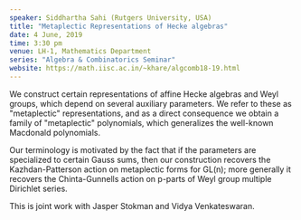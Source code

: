 ```yaml
---
speaker: Siddhartha Sahi (Rutgers University, USA)
title: "Metaplectic Representations of Hecke algebras"
date: 4 June, 2019
time: 3:30 pm
venue: LH-1, Mathematics Department
series: "Algebra & Combinatorics Seminar"
website: https://math.iisc.ac.in/~khare/algcomb18-19.html
---
```


We construct certain representations of affine Hecke
algebras and Weyl groups, which depend on several
auxiliary parameters.  We refer to these as "metaplectic"
representations, and as a direct consequence we obtain a
family of "metaplectic" polynomials, which generalizes
the well-known Macdonald polynomials.

Our terminology is motivated by the fact that if the
parameters are specialized to certain Gauss sums, then
our construction recovers the Kazhdan-Patterson action
on metaplectic forms for GL(n); more generally it recovers
the Chinta-Gunnells action on p-parts of Weyl group multiple
Dirichlet series. 

This is joint work with Jasper Stokman and Vidya Venkateswaran.
